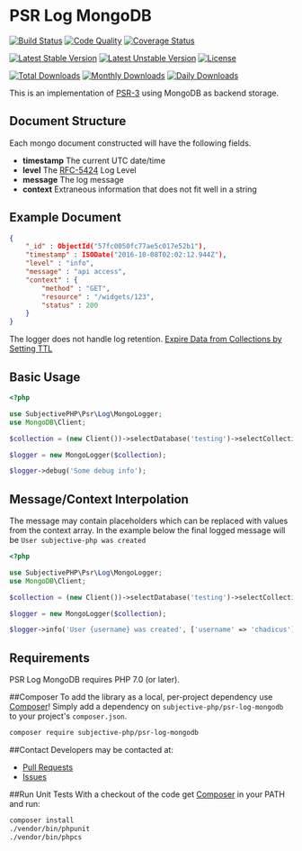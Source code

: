 PSR Log MongoDB
===============

[![Build Status](https://travis-ci.org/subjective-php/psr-log-mongodb.svg?branch=master)](https://travis-ci.org/subjective-php/psr-log-mongodb)
[![Code Quality](https://scrutinizer-ci.com/g/subjective-php/psr-log-mongodb/badges/quality-score.png?b=master)](https://scrutinizer-ci.com/g/subjective-php/psr-log-mongodb/?branch=master)
[![Coverage Status](https://coveralls.io/repos/github/subjective-php/psr-log-mongodb/badge.svg?branch=master)](https://coveralls.io/github/subjective-php/psr-log-mongodb?branch=master)

[![Latest Stable Version](https://poser.pugx.org/subjective-php/psr-log-mongodb/v/stable)](https://packagist.org/packages/subjective-php/psr-log-mongodb)
[![Latest Unstable Version](https://poser.pugx.org/subjective-php/psr-log-mongodb/v/unstable)](https://packagist.org/packages/subjective-php/psr-log-mongodb)
[![License](https://poser.pugx.org/subjective-php/psr-log-mongodb/license)](https://packagist.org/packages/subjective-php/psr-log-mongodb)

[![Total Downloads](https://poser.pugx.org/subjective-php/psr-log-mongodb/downloads)](https://packagist.org/packages/subjective-php/psr-log-mongodb)
[![Monthly Downloads](https://poser.pugx.org/subjective-php/psr-log-mongodb/d/monthly)](https://packagist.org/packages/subjective-php/psr-log-mongodb)
[![Daily Downloads](https://poser.pugx.org/subjective-php/psr-log-mongodb/d/daily)](https://packagist.org/packages/subjective-php/psr-log-mongodb)

This is an implementation of [PSR-3](https://github.com/php-fig/fig-standards/blob/master/accepted/PSR-3-logger-interface.md) using MongoDB as backend storage.

Document Structure
------------------
Each mongo document constructed will have the following fields.
* __timestamp__ The current UTC date/time
* __level__ The [RFC-5424](https://tools.ietf.org/html/rfc5424) Log Level
* __message__ The log message
* __context__ Extraneous information that does not fit well in a string

Example Document
----------------
```json
{
	"_id" : ObjectId("57fc0050fc77ae5c017e52b1"),
	"timestamp" : ISODate("2016-10-08T02:02:12.944Z"),
	"level" : "info",
	"message" : "api access",
	"context" : {
		"method" : "GET",
		"resource" : "/widgets/123",
		"status" : 200
	}
}
```

The logger does not handle log retention.
[Expire Data from Collections by Setting TTL](https://docs.mongodb.com/v3.2/tutorial/expire-data/)

Basic Usage
-----------

```php
<?php

use SubjectivePHP\Psr\Log\MongoLogger;
use MongoDB\Client;

$collection = (new Client())->selectDatabase('testing')->selectCollection('logs');

$logger = new MongoLogger($collection);

$logger->debug('Some debug info');
```

Message/Context Interpolation
-----------------------------

The message may contain placeholders which can be replaced with values from the context array. In the example below the final logged message will be
`User subjective-php was created`

```php
<?php

use SubjectivePHP\Psr\Log\MongoLogger;
use MongoDB\Client;

$collection = (new Client())->selectDatabase('testing')->selectCollection('logs');

$logger = new MongoLogger($collection);

$logger->info('User {username} was created', ['username' => 'chadicus']);
```

## Requirements

PSR Log MongoDB requires PHP 7.0 (or later).

##Composer
To add the library as a local, per-project dependency use [Composer](http://getcomposer.org)! Simply add a dependency on `subjective-php/psr-log-mongodb` to your project's `composer.json`.
```sh
composer require subjective-php/psr-log-mongodb
```

##Contact
Developers may be contacted at:

 * [Pull Requests](/../../pulls)
 * [Issues](/../../issues)

##Run Unit Tests
With a checkout of the code get [Composer](http://getcomposer.org) in your PATH and run:

```sh
composer install
./vendor/bin/phpunit
./vendor/bin/phpcs
